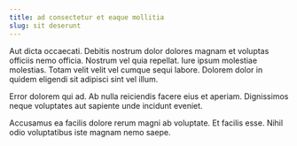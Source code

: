 ```yaml
---
title: ad consectetur et eaque mollitia
slug: sit deserunt
---
```


Aut dicta occaecati. Debitis nostrum dolor dolores magnam et voluptas officiis nemo officia. Nostrum vel quia repellat. Iure ipsum molestiae molestias. Totam velit velit vel cumque sequi labore. Dolorem dolor in quidem eligendi sit adipisci sint vel illum.

Error dolorem qui ad. Ab nulla reiciendis facere eius et aperiam. Dignissimos neque voluptates aut sapiente unde incidunt eveniet.

Accusamus ea facilis dolore rerum magni ab voluptate. Et facilis esse. Nihil odio voluptatibus iste magnam nemo saepe.
